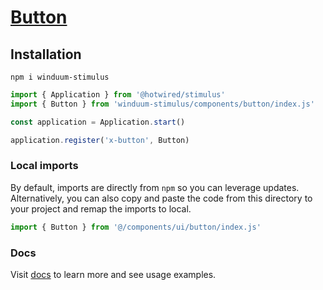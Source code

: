 # [Button](https://winduum.dev/docs/components/button.html)

## Installation
```shell
npm i winduum-stimulus
```

```js
import { Application } from '@hotwired/stimulus'
import { Button } from 'winduum-stimulus/components/button/index.js'

const application = Application.start()

application.register('x-button', Button)
```

### Local imports
By default, imports are directly from `npm` so you can leverage updates.
Alternatively, you can also copy and paste the code from this directory to your project and remap the imports to local.

```js
import { Button } from '@/components/ui/button/index.js'
```

### Docs
Visit [docs](https://winduum.dev/docs/components/button.html) to learn more and see usage examples.
